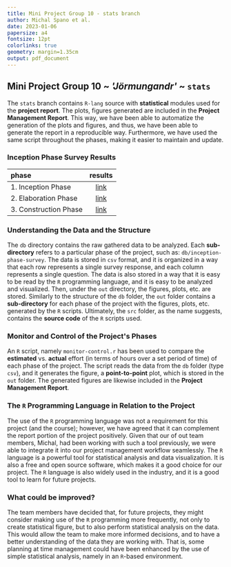 ```yaml
---
title: Mini Project Group 10 - stats branch
author: Michal Spano et al.
date: 2023-01-06
papersize: a4
fontsize: 12pt
colorlinks: true
geometry: margin=1.35cm
output: pdf_document
---
```


## Mini Project Group 10 ~ _'Jörmungandr'_ ~ `stats`
 
The `stats` branch contains `R-lang` source with __statistical__ modules used for the __project report__. The plots, figures generated are included in the __Project Management Report__. This way, we have been able to automatize the generation of the plots and figures, and thus, we have been able to generate the report in a reproducible way. Furthermore, we have used the same script throughout the phases, making it easier to maintain and update.

### Inception Phase Survey Results

| phase                 |         results         |
|:----------------------|:-----------------------:|
| 1. Inception Phase    | [link][survey1-results] |
| 2. Elaboration Phase  | [link][survey2-results] |
| 3. Construction Phase | [link][survey3-results] |

<!-- LINKS -->
[survey1-results]: https://docs.google.com/spreadsheets/d/15I0KnlatvpiJ8o5Dh-DS_xJyulmXFIdCkNrLt8DK_IY/edit?usp=sharing
[survey2-results]: https://docs.google.com/spreadsheets/d/1FsK14F4H2ZkqL69rZfpRrcCHpH8UK4UvR2ph2kJ8k58/edit?usp=sharing
[survey3-results]: https://docs.google.com/spreadsheets/d/1gE2rQLclGyox2gH7__hz1gBgbmZgLYti4RvBzBDWuXI/edit?usp=sharing

### Understanding the Data and the Structure

The `db` directory contains the raw gathered data to be analyzed. Each __sub-directory__ refers to a particular phase of the project, such as: `db/inception-phase-survey`. The data is stored in `csv` format, and it is organized in a way that each row represents a single survey response, and each column represents a single question. The data is also stored in a way that it is easy to be read by the `R` programming language, and it is easy to be analyzed and visualized. Then, under the `out` directory, the figures, plots, etc. are stored. Similarly to the structure of the `db` folder, the `out` folder contains a __sub-directory__ for each phase of the project with the figures, plots, etc. generated by the `R` scripts. Ultimately, the `src` folder, as the name suggests, contains the __source code__ of the `R` scripts used.

### Monitor and Control of the Project's Phases

An `R` script, namely `monitor-control.r` has been used to compare the **estimated** vs. **actual** effort (in terms of hours over a set period of time) of each phase of the project. The script reads the data from the `db` folder (type `csv`), and it generates the figure, a __point-to-point__ plot, which is stored in the `out` folder. The generated figures are likewise included in the __Project Management Report__.

### The `R` Programming Language in Relation to the Project

The use of the `R` programming language was not a requirement for this project (and the course); however, we have agreed that it can complement the report portion of the project positively. Given that our of out team members, Michal, had been working with such a tool previously, we were able to integrate it into our project management workflow seamlessly. The `R` language is a powerful tool for statistical analysis and data visualization. It is also a free and open source software, which makes it a good choice for our project. The `R` language is also widely used in the industry, and it is a good tool to learn for future projects.

### What could be improved?

The team members have decided that, for future projects, they might consider making use of the `R` programming more frequently, not only to create statistical figure, but to also perform statistical analysis on the data. This would allow the team to make more informed decisions, and to have a better understanding of the data they are working with. That is, some planning at time management could have been enhanced by the use of simple statistical analysis, namely in an `R`-based environment.